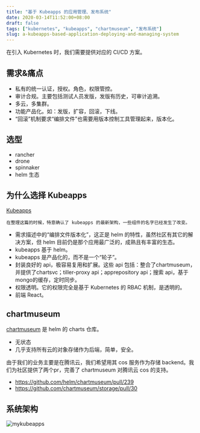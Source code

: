 ```yaml
---
title: "基于 Kubeapps 的应用管理、发布系统"
date: 2020-03-14T11:52:00+08:00
draft: false
tags: ["kubernetes", "kubeapps", "chartmuseum", "发布系统"]
slug: a-kubeapps-based-application-deploying-and-managing-system
---
```


在引入 Kubernetes 时，我们需要提供对应的 CI/CD 方案。

## 需求&痛点

- 私有的统一认证，授权。角色，权限管控。
- 审计合规。主要包括测试人员发版，发版有历史，可审计追溯。
- 多云，多集群。
- 功能产品化。如：发版，扩容，回滚，下线。
- “回滚”机制要求“编排文件”也需要用版本控制工具管理起来，版本化。

## 选型

- rancher
- drone
- spinnaker
- helm 生态

## 为什么选择 Kubeapps

[Kubeapps](https://github.com/kubeapps/kubeapps)

    在整理这篇的时候，特意确认了 kubeapps 的最新架构，一些组件的名字已经发生了改变。

- 需求描述中的“编排文件版本化”，这正是 helm 的特性，虽然社区有其它的解决方案，但 helm 目前仍是那个应用最广泛的，成熟且有丰富的生态。
- kubeapps 基于 helm。
- kubeapps 是产品化的，而不是一个“轮子”。
- 封装良好的 api，极容易复用和扩展。这些 api 包括：整合了chartmuseum，并提供了chartsvc；tiller-proxy api；apprepository api；搜索 api，基于mongo的缓存，定时同步。
- 权限透明。它的权限完全是基于 Kubernetes 的 RBAC 机制，是透明的。
- 前端 React。

## chartmuseum

[chartmuseum](https://github.com/helm/chartmuseum) 是 helm 的 charts 仓库。

- 无状态
- 几乎支持所有云的对象存储作为后端，简单，安全。

由于我们的业务主要是在腾讯云，我们希望用其 cos 服务作为存储 backend。我们为社区提供了两个pr，完善了 chartmuseum 对腾讯云 cos 的支持。

- https://github.com/helm/chartmuseum/pull/239
- https://github.com/chartmuseum/storage/pull/30

## 系统架构

![mykubeapps](/images/mykubeapps.svg)
